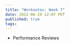 ```yaml
---
title: "Worknotes: Week 7"
date: 2022-06-19 12:07 PDT
published: true
tags:
---
```


- Performance Reviews

<blockquote markdown="1">



</blockquote>
